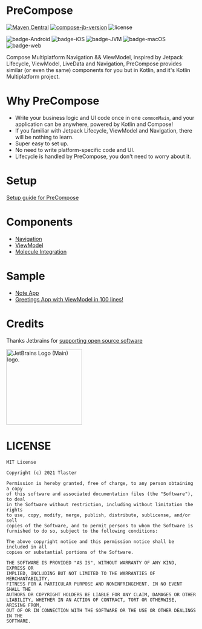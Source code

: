 # PreCompose
[![Maven Central](https://maven-badges.herokuapp.com/maven-central/moe.tlaster/precompose/badge.svg)](https://maven-badges.herokuapp.com/maven-central/moe.tlaster/precompose)
[![compose-jb-version](https://img.shields.io/badge/compose--jb-1.2.0--beta01-blue)](https://github.com/JetBrains/compose-jb)
![license](https://img.shields.io/github/license/Tlaster/PreCompose)

![badge-Android](https://img.shields.io/badge/Platform-Android-brightgreen)
![badge-iOS](https://img.shields.io/badge/Platform-iOS-lightgray)
![badge-JVM](https://img.shields.io/badge/Platform-JVM-orange)
![badge-macOS](https://img.shields.io/badge/Platform-macOS-purple)
![badge-web](https://img.shields.io/badge/Platform-Web-blue)

Compose Multiplatform Navigation && ViewModel, inspired by Jetpack Lifecycle, ViewModel, LiveData and Navigation, PreCompose provides similar (or even the same) components for you but in Kotlin, and it's Kotlin Multiplatform project.

# Why PreCompose
 - Write your business logic and UI code once in one `commonMain`, and your application can be anywhere, powered by Kotlin and Compose!
 - If you familiar with Jetpack Lifecycle, ViewModel and Navigation, there will be nothing to learn.
 - Super easy to set up.
 - No need to write platform-specific code and UI.
 - Lifecycle is handled by PreCompose, you don't need to worry about it.

# Setup
[Setup guide for PreCompose](/docs/setup.md)

# Components
 - [Navigation](/docs/component/navigation.md)
 - [ViewModel](/docs/component/view_model.md)
 - [Molecule Integration](/docs/component/molecule.md)

# Sample
 - [Note App](/docs/sample.md#note-app)
 - [Greetings App with ViewModel in 100 lines!](/docs/sample.md#greetings-app-with-viewmodel-in-100-lines)

# Credits

Thanks Jetbrains for [supporting open source software](https://www.jetbrains.com/community/opensource/#support)

<a href="https://www.jetbrains.com/community/opensource/#support">
  <img src="https://resources.jetbrains.com/storage/products/company/brand/logos/jb_beam.png" alt="JetBrains Logo (Main) logo." width="200" />
</a>

# LICENSE
```
MIT License

Copyright (c) 2021 Tlaster

Permission is hereby granted, free of charge, to any person obtaining a copy
of this software and associated documentation files (the "Software"), to deal
in the Software without restriction, including without limitation the rights
to use, copy, modify, merge, publish, distribute, sublicense, and/or sell
copies of the Software, and to permit persons to whom the Software is
furnished to do so, subject to the following conditions:

The above copyright notice and this permission notice shall be included in all
copies or substantial portions of the Software.

THE SOFTWARE IS PROVIDED "AS IS", WITHOUT WARRANTY OF ANY KIND, EXPRESS OR
IMPLIED, INCLUDING BUT NOT LIMITED TO THE WARRANTIES OF MERCHANTABILITY,
FITNESS FOR A PARTICULAR PURPOSE AND NONINFRINGEMENT. IN NO EVENT SHALL THE
AUTHORS OR COPYRIGHT HOLDERS BE LIABLE FOR ANY CLAIM, DAMAGES OR OTHER
LIABILITY, WHETHER IN AN ACTION OF CONTRACT, TORT OR OTHERWISE, ARISING FROM,
OUT OF OR IN CONNECTION WITH THE SOFTWARE OR THE USE OR OTHER DEALINGS IN THE
SOFTWARE.
```
